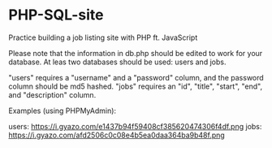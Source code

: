# PHP-SQL-site

Practice building a job listing site with PHP ft. JavaScript

Please note that the information in db.php should be edited to work for your database.
At leas two databases should be used: users and jobs.

"users" requires a "username" and a "password" column, and the password column should be md5 hashed.
"jobs" requires an "id", "title", "start", "end", and "description" column.

Examples (using PHPMyAdmin):

users: https://i.gyazo.com/e1437b94f59408cf385620474306f4df.png
jobs: https://i.gyazo.com/afd2506c0c08e4b5ea0daa364ba9b48f.png
